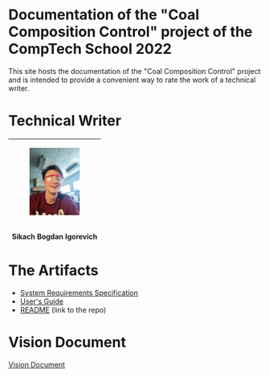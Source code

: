 # Documentation of the "Coal Composition Control" project of the CompTech School 2022

This site hosts the documentation of the "Coal Composition Control" project and is intended to provide a convenient way to rate the
work of a technical writer.

# Technical Writer

|<p float="center"><img src="docs/diagrams/bogdan.png" width="100px;"/></p><br>Sikach Bogdan Igorevich</br>|
| --- |

# The Artifacts

* [System Requirements Specification](srs/srs.md)
* [User's Guide](users_guide/users_guide.md)
* [README](https://github.com/LRDPRDX/ButterworthRooFit) (link to the repo)

# Vision Document

[Vision Document](vision_document/vision_numbered.md)
